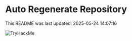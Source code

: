 # Auto Regenerate Repository

This README was last updated: 2025-05-24 14:07:16

 ![TryHackMe](https://tryhackme.com/badge/533634)
